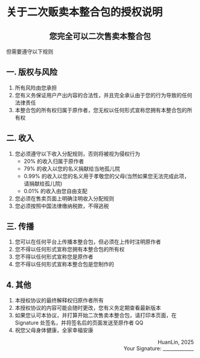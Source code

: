 # 关于二次贩卖本整合包的授权说明

<h2>
<center>您完全可以二次售卖本整合包</center>
</h2>

但需要遵守以下规则

## 一. 版权与风险

1. 所有风险由您承担
2. 您有义务保证用户产出内容的合法性，并且完全承认由于您的行为导致的任何法律责任
3. 本整合包的所有权归属于原作者，您无权以任何形式宣称您拥有本整合包的所有权

## 二. 收入

1. 您必须遵守以下收入分配规则，否则将被视为侵权行为
   - 20% 的收入归属于原作者
   - 79% 的收入以您的名义捐献给当地孤儿院
   - 0.99% 的收入以您的名义用于孝敬您的父母(当然如果您无法完成此项，请捐献给孤儿院)
   - 0.01% 的收入由您自由支配
2. 您必须在售卖页面上明确注明收入分配规则
3. 您必须按照中国法律缴纳税款，不得逃税

## 三. 传播

1. 您可以在任何平台上传播本整合包，但必须在上传时注明原作者
2. 您不得以任何形式宣称您拥有本整合包的所有权
3. 您不得以任何形式宣称您是原作者
4. 您不得以任何形式宣称本整合包是您制作的

## 4. 其他

1. 本授权协议的最终解释权归原作者所有
2. 本授权协议的内容可能会随时更改，您有义务定期查看最新版本
3. 如果您认可本协议，并打算开始二次售卖本整合包，请打印本页面，在 Signature 处签名，并将签名后的页面发送至原作者 QQ
4. 祝您父母身体健康，全家幸福安康

<div style="float: right">HuanLin, 2025</div>
<br/>
<div style="float: right">Your Signature: _____________</div>
